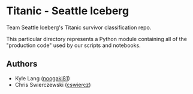 # Titanic - Seattle Iceberg

Team Seattle Iceberg's Titanic survivor classification repo.

This particular directory represents a Python module containing all of the
"production code" used by our scripts and notebooks.

## Authors

* Kyle Lang ([noogakl81](https://github.com/noogakl81))
* Chris Swierczewski ([cswiercz](https://github.com/cswiercz))

